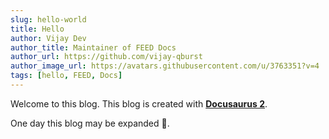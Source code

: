 ```yaml
---
slug: hello-world
title: Hello
author: Vijay Dev
author_title: Maintainer of FEED Docs
author_url: https://github.com/vijay-qburst
author_image_url: https://avatars.githubusercontent.com/u/3763351?v=4
tags: [hello, FEED, Docs]
---
```


Welcome to this blog. This blog is created with [**Docusaurus 2**](https://docusaurus.io/).

<!--truncate-->

One day this blog may be expanded 🤞.
